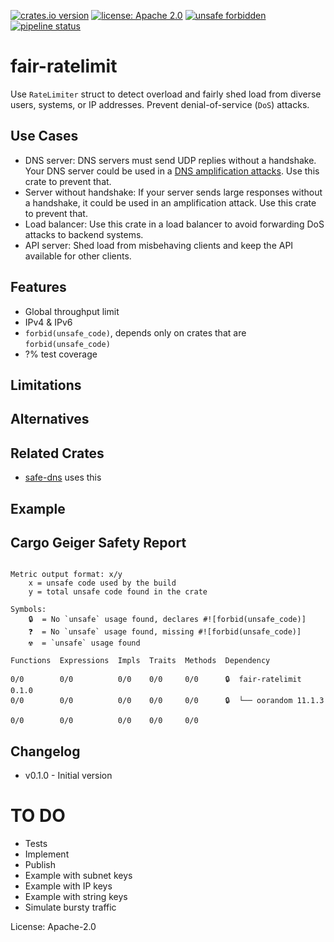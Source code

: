 [![crates.io version](https://img.shields.io/crates/v/fair-ratelimit.svg)](https://crates.io/crates/fair-ratelimit)
[![license: Apache 2.0](https://gitlab.com/leonhard-llc/ops/-/raw/main/license-apache-2.0.svg)](https://gitlab.com/leonhard-llc/ops/-/raw/main/fair-ratelimit/LICENSE)
[![unsafe forbidden](https://gitlab.com/leonhard-llc/ops/-/raw/main/unsafe-forbidden.svg)](https://github.com/rust-secure-code/safety-dance/)
[![pipeline status](https://gitlab.com/leonhard-llc/ops/badges/main/pipeline.svg)](https://gitlab.com/leonhard-llc/ops/-/pipelines)

# fair-ratelimit

Use `RateLimiter` struct to detect overload and
fairly shed load from diverse users, systems, or IP addresses.
Prevent denial-of-service (`DoS`) attacks.

## Use Cases
- DNS server: DNS servers must send UDP replies without a handshake.
  Your DNS server could be used in a
  [DNS amplification attacks](https://www.cisa.gov/uscert/ncas/alerts/TA13-088A).
  Use this crate to prevent that.
- Server without handshake: If your server sends large responses without a handshake,
  it could be used in an amplification attack.  Use this crate to prevent that.
- Load balancer: Use this crate in a load balancer to avoid forwarding DoS attacks to
  backend systems.
- API server: Shed load from misbehaving clients
  and keep the API available for other clients.

## Features
- Global throughput limit
- IPv4 & IPv6
- `forbid(unsafe_code)`, depends only on crates that are `forbid(unsafe_code)`
- ?% test coverage

## Limitations

## Alternatives

## Related Crates
- [safe-dns](https://crates.io/crates/safe-dns) uses this

## Example

## Cargo Geiger Safety Report
```

Metric output format: x/y
    x = unsafe code used by the build
    y = total unsafe code found in the crate

Symbols: 
    🔒  = No `unsafe` usage found, declares #![forbid(unsafe_code)]
    ❓  = No `unsafe` usage found, missing #![forbid(unsafe_code)]
    ☢️  = `unsafe` usage found

Functions  Expressions  Impls  Traits  Methods  Dependency

0/0        0/0          0/0    0/0     0/0      🔒  fair-ratelimit 0.1.0
0/0        0/0          0/0    0/0     0/0      🔒  └── oorandom 11.1.3

0/0        0/0          0/0    0/0     0/0    

```
## Changelog
- v0.1.0 - Initial version

# TO DO
- Tests
- Implement
- Publish
- Example with subnet keys
- Example with IP keys
- Example with string keys
- Simulate bursty traffic

License: Apache-2.0
